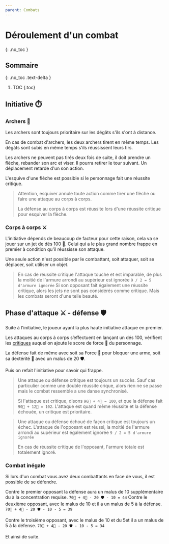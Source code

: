 ```yaml
---
parent: Combats
---
```


# Déroulement d'un combat

{: .no_toc }

<!-- prettier-ignore-start -->
## Sommaire
{: .no_toc .text-delta }

1. TOC
{:toc}

<!-- prettier-ignore-end -->

## Initiative ⏱️

### Archers 🏹

Les archers sont toujours prioritaire sur les dégâts s'ils s'ont à distance.

En cas de combat d'archers, les deux archers tirent en même temps. Les dégâts
sont subis en même temps s'ils réussissent leurs tirs.

Les archers ne peuvent pas tirés deux fois de suite, il doit prendre un flèche, rebander son arc et viser.
Il pourra retirer le tour suivant. Un déplacement retarde d'un son action.

L'esquive d'une flèche est possible si le personnage fait une réussite critique.

> Attention, esquiver annule toute action comme tirer une flèche ou faire une attaque au corps à corps.
>
> La défense au corps à corps est réussite lors d'une réussite critique pour esquiver la flèche.

### Corps à corps ⚔️

L'initiative dépends de beaucoup de facteur pour cette raison, cela va se jouer sur un jet de dés 100 🎲. Celui qui a le plus grand nombre frappe en premier à condition qu'il réussisse son attaque.

Une seule action n'est possible par le combattant, soit attaquer, soit se déplacer, soit utiliser un objet.

> En cas de réussite critique l'attaque touche et est imparable, de plus la moitié de l'armure arrondi au supérieur est ignorée `9 / 2 = 5 d'armure ignorée`
> Si son opposant fait également une réussite critique, alors les jets ne sont pas considérés comme critique.
> Mais les combats seront d'une telle beauté.

## Phase d'attaque ⚔️ - défense 🛡️

Suite à l'initiative, le joueur ayant la plus haute initiative attaque en premier.

Les attaques au corps à corps s’effectuent en lançant un dés 100, vérifient les [critiques](../utilitaire/comment-lire-dés.md) auquel on ajoute le score de force 💪 du personnage.

La défense fait de même avec soit sa Force 💪 pour bloquer une arme, soit sa dextérité 🎯 avec un malus de 20 🛡️.

Puis on refait l'initiative pour savoir qui frappe.

> Une attaque ou défense critique est toujours un succès. Sauf cas particulier
> comme une double réussite crique, alors rien ne se passe mais le combat ressemble a une danse synchronisé.
>
> Si l'attaque est critique, disons `96🎲 + 4💪 = 100`, et que la défense fait `90🎲 + 12💪 = 102`.
> L'attaque est quand même réussite et la défense échouée, un critique est prioritaire.

> Une attaque ou défense échoué de façon critique est toujours un échec.
> L'attaque de l'opposant est réussi, la moitié de l'armure arrondi au supérieur est également ignorée `9 / 2 = 5 d'armure ignorée`
>
> En cas de réussite critique de l'opposant, l'armure totale est totalement ignoré.

### Combat inégale

Si lors d'un combat vous avez deux combattants en face de vous, il est possible de se défendre.

Contre le premier opposant la défense aura un malus de 10 supplémentaire du à la concentration requise. `70🎲 + 4💪 - 20 🛡️ - 10 = 44`
Contre le deuxième opposant, avec le malus de 10 et il a un malus de 5 à la défense.  `70🎲 + 4💪 - 20 🛡️ - 10 - 5 = 39`

Contre le troisième opposant, avec le malus de 10 et du 5et il a un malus de 5 à la défense.  `70🎲 + 4💪 - 20 🛡️ - 10 - 5 = 34`

Et ainsi de suite.
